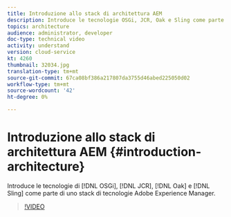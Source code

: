 ```yaml
---
title: Introduzione allo stack di architettura AEM
description: Introduce le tecnologie OSGi, JCR, Oak e Sling come parte dello stack di tecnologia Adobe Experience Manager.
topics: architecture
audience: administrator, developer
doc-type: technical video
activity: understand
version: cloud-service
kt: 4260
thumbnail: 32034.jpg
translation-type: tm+mt
source-git-commit: 67ca08bf386a217807da3755d46abed225050d02
workflow-type: tm+mt
source-wordcount: '42'
ht-degree: 0%

---
```



# Introduzione allo stack di architettura AEM {#introduction-architecture}

Introduce le tecnologie di [!DNL OSGi], [!DNL JCR], [!DNL Oak] e [!DNL Sling] come parte di uno stack di tecnologie Adobe Experience Manager.

>[!VIDEO](https://video.tv.adobe.com/v/32034/?quality=12&learn=on)